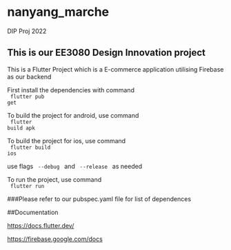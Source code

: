 # nanyang_marche

DIP Proj 2022

## This is our EE3080 Design Innovation project

This is a Flutter Project which is a E-commerce application utilising Firebase as our backend

First install the dependencies with command
<br>
<code> flutter pub get </code>

To build the project for android, use command
<br>
<code> flutter build apk </code>

To build the project for ios, use command
<br>
<code> flutter build ios </code>

use flags <code> --debug </code> and <code> --release </code> as needed

To run the project, use command
<br>
<code> flutter run </code>

###Please refer to our pubspec.yaml file for list of dependences

##Documentation

https://docs.flutter.dev/

https://firebase.google.com/docs
